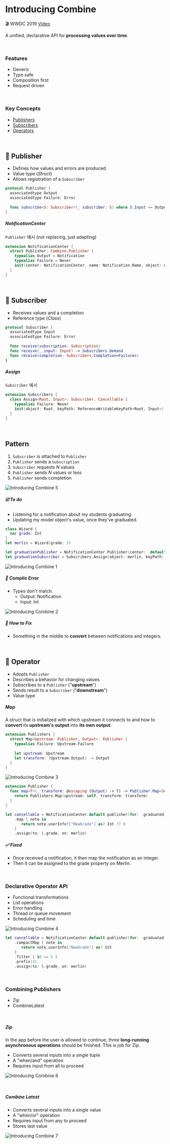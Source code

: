 # Introducing Combine

🎬 WWDC 2019 [Video](https://developer.apple.com/videos/play/wwdc2019/722)

A unified, declarative API for **processing values over time**.

<br>

### Features

- Generic
- Type safe
- Composition first
- Request driven

<br>

### Key Concepts

- <a href="#-Publisher">Publishers</a>
- <a href="#-Subscriber">Subscribers</a>
- <a href="#-Operator">Operators</a>

<br>

## 📌 Publisher

- Defines how values and errors are produced
- Value type (*Struct*)
- Allows registration of a `Subscriber`

```swift
protocol Publisher {
  associatedtype Output
  associatedtype Failure: Error
  
  func subscribe<S: Subscriber>(_ subscriber: S) where S.Input == Output, S.Failure == Failure
}
```

##### NotificationCenter 

 `Publisher` 예시 (not replacing, just adapting)

```swift
extension NotificationCenter {
  struct Publisher: Combine.Publisher {
    typealias Output = Notification
    typealias Failure = Never
    init(center: NotificationCenter, name: Notification.Name, object: Any? = nil)
  }
}
```

<br>

## 📌 Subscriber

- Receives values and a completion
- Reference type (*Class*)

```swift
protocol Subscriber {
  associatedtype Input
  associatedtype Failure: Error
  
  func receive(subscription: Subscription)
  func receive(_ input: Input) -> Subscribers.Demand
  func receive(completion: Subscribers.Completion<Failure>)
}
```

##### Assign

`Subscriber` 예시

```swift
extension Subscribers {
  class Assign<Root, Input>: Subscriber, Cancellable {
    typealias Failure: Never
    init(object: Root, keyPath: ReferenceWritableKeyPath<Root, Input>)
  }
}
```

<br>

## Pattern

1. `Subscriber` is attached to `Publisher`
2. `Publisher` sends a `Subscription`
3. `Subscriber` requests *N* values
4. `Publisher` sends *N* values or less
5. `Publisher` sends completion

![Introducing Combine 5](./images/Introducing_Combine_5.png)



##### ☑️ To do

- Listening for a notification about my students graduating.
- Updating my model object's value, once they've graduated. 

```swift
class Wizard {
  var grade: Int
}
let merlin = Wizard(grade: 5)

let graduationPublisher = NotificationCenter.Publisher(center: .default, name: .graduated, object: merlin)
let graduationSubscriber = Subscribers.Assign(object: merlin, keyPath: \.grade)
```

![Introducing Combine 1](./images/Introducing_Combine_1.png)

##### 🚫 Complie Error 

- Types don't match.
  - Output: Notification
  - Input: Int

![Introducing Combine 2](./images/Introducing_Combine_2.png)

##### 🔄 How to Fix

- Something in the middle to **convert** between notifications and integers.

<br>

## 📌 Operator

- Adopts `Publisher`
- Describes a behavior for changing values
- Subscribes to a `Publisher` ("**upstream**")
- Sends result to a `Subscriber` ("**downstream**")
- Value type

##### Map

A struct that is initialized with which upstream it connects to and how to **convert** its **upstream's output** into **its own output**.

```swift
extension Publishers {
  struct Map<Upstream: Publisher, Output>: Publisher {
    typealias Failure: Upstream.Failure
    
    let upstream: Upstream
    let transform: (Upstream.Output) -> Output
  }
}
```

![Introducing Combine 3](./images/Introducing_Combine_3.png)

```swift
extension Publisher {
  func map<T>(_ transform: @escaping (Output) -> T) -> Publisher.Map<Self, T> {
    return Publishers.Map(upstream: self, transform: transform)
  }
}
```

```swift
let cancellable = NotificationCenter.default.publisher(for: .graduated, object: merlin)
	.map { note in
	   return note.userInfo?["NewGrade"] as? Int ?? 0
	}
	.assign(to: \.grade, on: merlin)
```

##### ✅ Fixed

- Once received a notification, it then map the notification as an integer.
- Then it can be assigned to the grade property on Merlin. 

<br>

### Declarative Operator API

- Functional transformations
- List operations
- Error handling
- Thread or queue movement
- Scheduling and time

![Introducing Combine 4](./images/Introducing_Combine_4.png)

```swift
let cancellable = NotificationCenter.default.publisher(for: .graduated, object: merlin)
	.compactMap { note in
  	   return note.userInfo["NewGrade"] as? Int 
  	}
	.filter { $0 >= 5 }
	.prefix(3)
	.assign(to: \.grade, on: merlin)
```

<br>

### Combining Publishers

- Zip
- CombineLatest

<br>

##### Zip

In the app before the user is allowed to continue, three **long-running asynchronous operations** should be finished. This is job for Zip.

- Converts several inputs into a single tuple
- A "when/and" operation
- Requires input from all to proceed

![Introducing Combine 6](./images/Introducing_Combine_6.png)

<br>

##### Combine Latest

- Converts several inputs into a single value
- A "when/or" operation
- Requires input from any to proceed
- Stores last value

![Introducing Combine 7](./images/Introducing_Combine_7.png)
